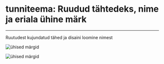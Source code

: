 # tunniteema: Ruudud tähtedeks, nime ja eriala ühine märk
---
 Ruutudest kujundatud tähed ja disaini loomine nimest

![ühised märgid](../images/mark1/nime_mark.png)

![ühised märgid](../images/mark1/eriala_mark.png)



